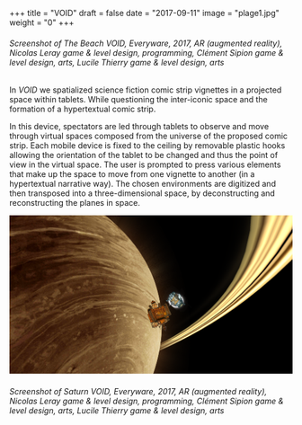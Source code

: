 +++
title = "VOID"
draft = false
date = "2017-09-11"
image = "plage1.jpg"
weight = "0"
+++

<!--more-->

###### Screenshot of *The Beach* VOID, Everyware, 2017, AR (augmented reality), Nicolas Leray game & level design, programming, Clément Sipion game & level design, arts, Lucile Thierry game & level design, arts

In *VOID* we spatialized science fiction comic strip vignettes in a projected space within tablets. While questioning the inter-iconic space and the formation of a hypertextual comic strip.

In this device, spectators are led through tablets to observe and move through virtual spaces composed from the universe of the proposed comic strip. Each mobile device is fixed to the ceiling by removable plastic hooks allowing the orientation of the tablet to be changed and thus the point of view in the virtual space. The user is prompted to press various elements that make up the space to move from one vignette to another (in a hypertextual narrative way). The chosen environments are digitized and then transposed into a three-dimensional space, by deconstructing and reconstructing the planes in space.

![Extract of VOID][2]
###### Screenshot of *Saturn* VOID, Everyware, 2017, AR (augmented reality), Nicolas Leray game & level design, programming, Clément Sipion game & level design, arts, Lucile Thierry game & level design, arts
[2]: 48.png